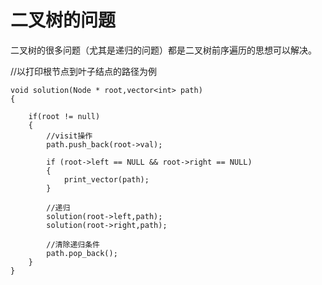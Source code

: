 # 二叉树的问题


二叉树的很多问题（尤其是递归的问题）都是二叉树前序遍历的思想可以解决。

//以打印根节点到叶子结点的路径为例
```
void solution(Node * root,vector<int> path)
{

    if(root != null)
    {
        //visit操作
        path.push_back(root->val);

		if (root->left == NULL && root->right == NULL)
		{
			print_vector(path);
		}

        //递归
        solution(root->left,path);
        solution(root->right,path);

        //清除递归条件
        path.pop_back();
    }
}
```